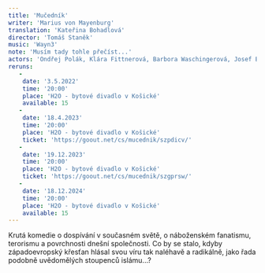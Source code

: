 ```yaml
---
title: 'Mučedník'
writer: 'Marius von Mayenburg'
translation: 'Kateřina Bohadlová'
director: 'Tomáš Staněk'
music: 'Wayn3'
note: 'Musím tady tohle přečíst...'
actors: 'Ondřej Polák, Klára Fittnerová, Barbora Waschingerová, Josef Bobeš Havelka, Klára Vaňkátová, Kryštof Lepšík / Antonín Brukner, Markéta Zemánková, Vojtěch Zemánek'
reruns:
   -  
    date: '3.5.2022'
    time: '20:00'
    place: 'H2O - bytové divadlo v Košické' 
    available: 15
   - 
    date: '18.4.2023'
    time: '20:00'
    place: 'H2O - bytové divadlo v Košické' 
    ticket: 'https://goout.net/cs/mucednik/szpdicv/'
   - 
    date: '19.12.2023'
    time: '20:00'
    place: 'H2O - bytové divadlo v Košické' 
    ticket: 'https://goout.net/cs/mucednik/szgprsw/'
   - 
    date: '18.12.2024'
    time: '20:00'
    place: 'H2O - bytové divadlo v Košické' 
    available: 15
---
```

Krutá komedie o dospívání v současném světě, o náboženském fanatismu, terorismu a povrchnosti dnešní společnosti. Co by se stalo, kdyby západoevropský křesťan hlásal svou víru tak naléhavě a radikálně, jako řada podobně uvědomělých stoupenců islámu...?
